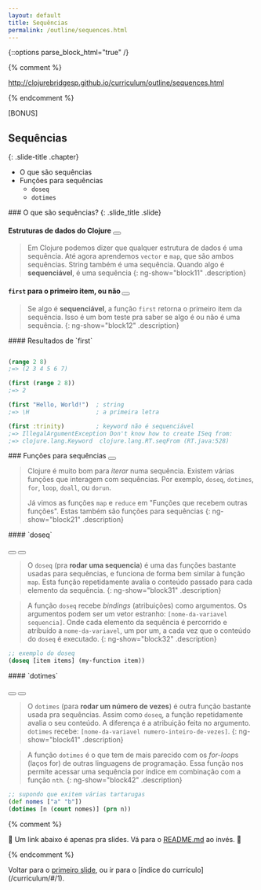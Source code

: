 ```yaml
---
layout: default
title: Sequências
permalink: /outline/sequences.html
---
```


{::options parse_block_html="true" /}

{% comment %}

http://clojurebridgesp.github.io/curriculum/outline/sequences.html

{% endcomment %}

<section>
[BONUS]

Sequências
-------------------------
{: .slide-title .chapter}

* O que são sequências
* Funções para sequências
    * `doseq`
    * `dotimes`
</section>

<section ng-controller="NarrativeController">
### O que são sequências?
{: .slide_title .slide}

#### Estruturas de dados do Clojure <button class="link" ng-bind-html="details" ng-model="block11" ng-click="block11=!block11"></button>

> Em Clojure podemos dizer que qualquer estrutura de dados é uma sequência.
> Até agora aprendemos `vector` e `map`, que são ambos sequências.
> String também é uma sequência. Quando algo é **sequenciável**, é uma sequência
{: ng-show="block11" .description}

#### `first` para o primeiro item, ou não <button class="link" ng-bind-html="details" ng-model="block12" ng-click="block12=!block12"></button>

> Se algo é **sequenciável**, a função `first` retorna o primeiro item da sequência.
> Isso é um bom teste pra saber se algo é ou não é uma sequência.
{: ng-show="block12" .description}
</section>

<section ng-controller="NarrativeController">
#### Resultados de `first`

```clojure

(range 2 8)
;=> (2 3 4 5 6 7)

(first (range 2 8))
;=> 2

(first "Hello, World!")  ; string
;=> \H                   ; a primeira letra

(first :trinity)         ; keyword não é sequenciável
;=> IllegalArgumentException Don't know how to create ISeq from:
;=> clojure.lang.Keyword  clojure.lang.RT.seqFrom (RT.java:528)
```
</section>

<section ng-controller="NarrativeController">
### Funções para sequências
<button class="link" ng-bind-html="details" ng-model="block21" ng-click="block21=!block21"></button>

> Clojure é muito bom para *iterar* numa sequência.
> Existem várias funções que interagem com sequências.
> Por exemplo, `doseq`, `dotimes`, `for`, `loop`, `doall`, ou `dorun`.
>
> Já vimos as funções `map` e `reduce` em "Funções que recebem outras funções".
> Estas também são funções para sequências
{: ng-show="block21" .description}
</section>

<section ng-controller="NarrativeController">
#### `doseq`

<button class="link" ng-bind-html="details1" ng-model="block31" ng-click="block31=!block31"></button>
<button class="link" ng-bind-html="details2" ng-model="block32" ng-click="block32=!block32"></button>

> O `doseq` (pra **rodar uma sequencia**) é uma das funções bastante usadas para sequências, e funciona de
> forma bem similar à função `map`. Esta função repetidamente avalia o conteúdo
> passado para cada elemento da sequência.
{: ng-show="block31" .description}

> A função `doseq` recebe *bindings* (atribuições) como argumentos.
> Os argumentos podem ser um vetor estranho: `[nome-da-variavel sequencia]`.
> Onde cada elemento da sequência é percorrido e atribuído a `nome-da-variavel`,
> um por um, a cada vez que o conteúdo do `doseq` é executado.
{: ng-show="block32" .description}

```clojure
;; exemplo do doseq
(doseq [item items] (my-function item))
```
</section>

<section ng-controller="NarrativeController">
#### `dotimes`

<button class="link" ng-bind-html="details1" ng-model="block41" ng-click="block41=!block41"></button>
<button class="link" ng-bind-html="details2" ng-model="block42" ng-click="block42=!block42"></button>

> O `dotimes` (para **rodar um número de vezes**) é outra função
> bastante usada pra sequências. Assim como `doseq`, a função repetidamente
> avalia o seu conteúdo. A diferença é a atribuição feita no argumento. 
> `dotimes` recebe: `[nome-da-variavel numero-inteiro-de-vezes]`.
{: ng-show="block41" .description}

> A função `dotimes` é o que tem de mais parecido com os *for-loop*s (laços for) de
> outras linguagens de programação. Essa função nos permite acessar uma sequência por índice
> em combinação com a função `nth`.
{: ng-show="block42" .description}

```clojure
;; supondo que exitem várias tartarugas
(def nomes ["a" "b"])
(dotimes [n (count nomes)] (prn n))
```
</section>

{% comment %}

:star2: Um link abaixo é apenas pra slides. Vá para o [README.md](../README.md)
ao invés. :star2:

{% endcomment %}

<section>
Voltar para o <a href="javascript:;" onClick="Reveal.slide(1);">primeiro slide</a>,
ou ir para o [índice do currículo](/curriculum/#/1).
</section>
